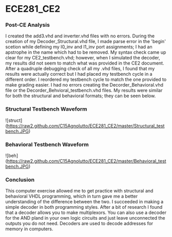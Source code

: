 ECE281_CE2
===========
### Post-CE Analysis
I created the add3.vhd and inverter.vhd files with no errors. During the creation of my Decoder_Structural.vhd file,
I made parse error in the 'begin' scetion while defining my I0_inv and I1_inv port assignments; I had an apstrophe in
the name which had to be removed. My syntax check came up clear for my CE2_testbench.vhd; however, when I simulated the 
decoder, my results did not seem to match what was provided in the CE2 document. After a quadruple debugging check
of all my .vhd files, I found that my results were actually correct but I had placed my testbench cycle in a different
order. I reordered my testbench cycle to match the one provided to make grading easier. I had no errors creating the
Decorder_Behavioral.vhd file or the Decorder_Behvioral_testbench.vhd files. My results were similar for both the 
structural and behavioral formats; they can be seen below. 


### Structural Testbench Waveform
![struct] (https://raw2.github.com/C15Agnolutto/ECE281_CE2/master/Structural_testbench.JPG)


### Behavioral Testbench Waveform
![beh] (https://raw2.github.com/C15Agnolutto/ECE281_CE2/master/Behavioral_testbench.JPG)


### Conclusion
This computer exercise allowed me to get practice with structural and behavioral VHDL programming, which in turn gave
me a better understanding of the difference between the two. I succeeded in making a simple decoder in both programming
styles. After a bit of research I found that a decoder allows you to make multiplexors. You can also use a decoder
for the AND pland in your own logic circuits and just leave unconnected the outputs you do not need. Decoders are used 
to decode addresses for memory in computers. 
